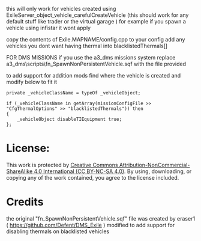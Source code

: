 this will only work for vehicles created using ExileServer_object_vehicle_carefulCreateVehicle (this should work for any default stuff like trader or the virtual garage ) for example if you spawn a vehicle using infistar it wont apply


copy the contents of Exile.MAPNAME/config.cpp to your config
add any vehicles you dont want having thermal into blacklistedThermals[]

FOR DMS MISSIONS
if you use the a3_dms missions system replace a3_dms\scripts\fn_SpawnNonPersistentVehicle.sqf with the file provided


to add support for addition mods find where the vehicle is created and modify below to fit it

```
private _vehicleClassName = typeOf _vehicleObject;

if (_vehicleClassName in getArray(missionConfigFile >> "CfgThermalOptions" >> "blacklistedThermals")) then 
{
	_vehicleObject disableTIEquipment true;
};
```


# License:
This work is protected by [Creative Commons Attribution-NonCommercial-ShareAlike 4.0 International (CC BY-NC-SA 4.0)](https://creativecommons.org/licenses/by-nc-sa/4.0/). By using, downloading, or copying any of the work contained, you agree to the license included.
# Credits
the original "fn_SpawnNonPersistentVehicle.sqf" file was created by eraser1 ( https://github.com/Defent/DMS_Exile ) modified to add support for disabling thermals on blacklisted vehicles
